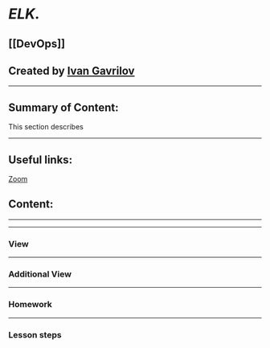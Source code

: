 # ***ELK.***

## [[DevOps]]


## Created by [Ivan Gavrilov](https://github.com/ivangavrilov-viii)
---
## Summary of Content:
This section describes


---
## Useful links:
[Zoom]()



## Content:
---

---
### View


---
### Additional View

---
### Homework

---
### Lesson steps





